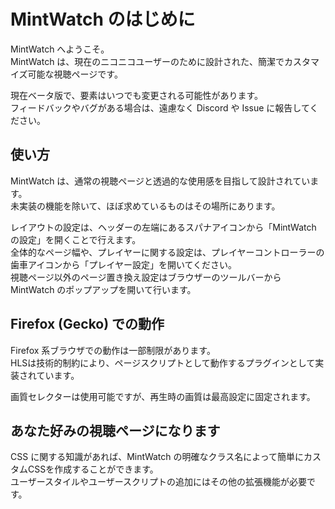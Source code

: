 # MintWatch のはじめに

MintWatch へようこそ。  
MintWatch は、現在のニコニコユーザーのために設計された、簡潔でカスタマイズ可能な視聴ページです。

現在ベータ版で、要素はいつでも変更される可能性があります。  
フィードバックやバグがある場合は、遠慮なく Discord や Issue に報告してください。

## 使い方

MintWatch は、通常の視聴ページと透過的な使用感を目指して設計されています。  
未実装の機能を除いて、ほぼ求めているものはその場所にあります。

レイアウトの設定は、ヘッダーの左端にあるスパナアイコンから「MintWatch の設定」を開くことで行えます。  
全体的なページ幅や、プレイヤーに関する設定は、プレイヤーコントローラーの歯車アイコンから「プレイヤー設定」を開いてください。   
視聴ページ以外のページ置き換え設定はブラウザーのツールバーから MintWatch のポップアップを開いて行います。

## Firefox (Gecko) での動作

Firefox 系ブラウザでの動作は一部制限があります。  
HLSは技術的制約により、ページスクリプトとして動作するプラグインとして実装されています。

画質セレクターは使用可能ですが、再生時の画質は最高設定に固定されます。

## あなた好みの視聴ページになります

CSS に関する知識があれば、MintWatch の明確なクラス名によって簡単にカスタムCSSを作成することができます。  
ユーザースタイルやユーザースクリプトの追加にはその他の拡張機能が必要です。